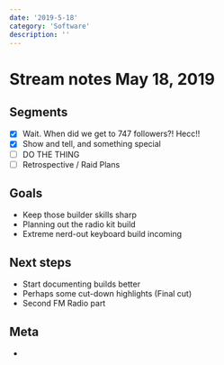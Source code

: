 ```yaml
---
date: '2019-5-18'
category: 'Software'
description: ''
---
```


# Stream notes May 18, 2019

## Segments

- [x] Wait. When did we get to 747 followers?! Hecc!!
- [x] Show and tell, and something special
- [ ] DO THE THING
- [ ] Retrospective / Raid Plans

## Goals

- Keep those builder skills sharp
- Planning out the radio kit build
- Extreme nerd-out keyboard build incoming

## Next steps

- Start documenting builds better
- Perhaps some cut-down highlights (Final cut)
- Second FM Radio part

## Meta

-
